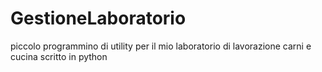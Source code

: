 # GestioneLaboratorio
piccolo programmino di utility per il mio laboratorio di lavorazione carni e cucina scritto in python

